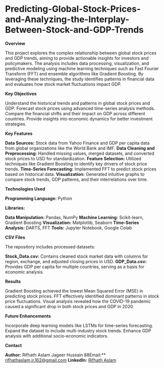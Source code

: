 # Predicting-Global-Stock-Prices-and-Analyzing-the-Interplay-Between-Stock-and-GDP-Trends

**Overview**

This project explores the complex relationship between global stock prices and GDP trends, aiming to provide actionable insights for investors and policymakers. The analysis includes data processing, visualization, and predictive modeling using machine learning techniques such as Fast Fourier Transform (FFT) and ensemble algorithms like Gradient Boosting. By leveraging these techniques, the study identifies patterns in financial data and evaluates how stock market fluctuations impact GDP.

**Key Objectives**

Understand the historical trends and patterns in global stock prices and GDP.
Forecast stock prices using advanced time-series analysis methods.
Compare the financial shifts and their impact on GDP across different countries.
Provide insights into economic dynamics for better investment strategies.

**Key Features**

**Data Sources:** Stock data from Yahoo Finance and GDP per capita data from global organizations like the World Bank and IMF.
**Data Cleaning and Preprocessing:** Handled missing values, merged datasets, and converted stock prices to USD for standardization.
**Feature Selection:** Utilized techniques like Gradient Boosting to identify key drivers of stock price trends.
**Time-Series Forecasting:** Implemented FFT to predict stock prices based on historical data.
**Visualization:** Generated intuitive graphs to compare stock trends, GDP patterns, and their interrelations over time.

**Technologies Used**

**Programming Language:** Python

**Libraries:**

**Data Manipulation:** Pandas, NumPy
**Machine Learning:** Scikit-learn, Gradient Boosting
**Visualization:** Matplotlib, Seaborn
**Time-Series Analysis:** DARTS, FFT
**Tools:** Jupyter Notebook, Google Colab

**CSV Files**

The repository includes processed datasets:

**Stock_Data.csv:** Contains cleaned stock market data with columns for region, exchange, and adjusted closing prices in USD.
**GDP_Data.csv:** Provides GDP per capita for multiple countries, serving as a basis for economic analysis.

**Results**

Gradient Boosting achieved the lowest Mean Squared Error (MSE) in predicting stock prices.
FFT effectively identified dominant patterns in stock price fluctuations.
Visual analysis revealed how the COVID-19 pandemic caused a significant drop in both stock prices and GDP in 2020.

**Future Enhancements**

Incorporate deep learning models like LSTMs for time-series forecasting.
Expand the dataset to include multi-industry stock trends.
Enhance GDP analysis with additional socio-economic indicators.

**Contact**

**Author:** Rifhath Aslam Jageer Hussain
88Email:** rifhathaslam.jr.162@gmail.com
**LinkedIn:** [Rifhath Aslam](https://www.linkedin.com/in/rifhath-aslam-j-791a6a21b/)
